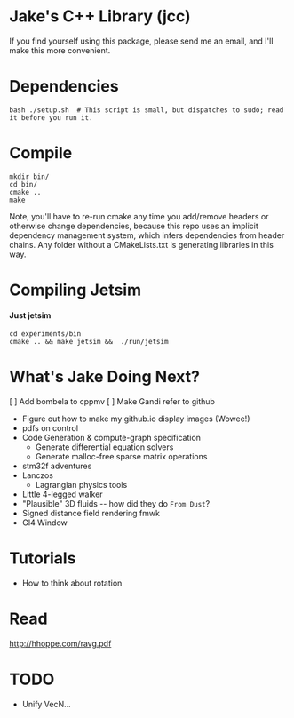 Jake's C++ Library (jcc)
=======================

If you find yourself using this package, please send me an email, and I'll make this more convenient.

# Dependencies

```shell
bash ./setup.sh  # This script is small, but dispatches to sudo; read it before you run it.
```

# Compile
```shell
mkdir bin/
cd bin/
cmake ..
make
```

Note, you'll have to re-run cmake any time you add/remove headers or otherwise change dependencies, because this repo uses an implicit dependency management system, which infers dependencies from header chains. Any folder without a CMakeLists.txt is generating libraries in this way.

# Compiling Jetsim

#### Just jetsim
```shell
cd experiments/bin
cmake .. && make jetsim &&  ./run/jetsim
```


# What's Jake Doing Next?
[ ] Add bombela to cppmv
[ ] Make Gandi refer to github
* Figure out how to make my github.io display images (Wowee!)
* pdfs on control
* Code Generation & compute-graph specification
    * Generate differential equation solvers
    * Generate malloc-free sparse matrix operations
* stm32f adventures
* Lanczos
    * Lagrangian physics tools
* Little 4-legged walker
* "Plausible" 3D fluids -- how did they do `From Dust`?
* Signed distance field rendering fmwk
* Gl4 Window

# Tutorials
* How to think about rotation


# Read
http://hhoppe.com/ravg.pdf

# TODO
* Unify VecN...
